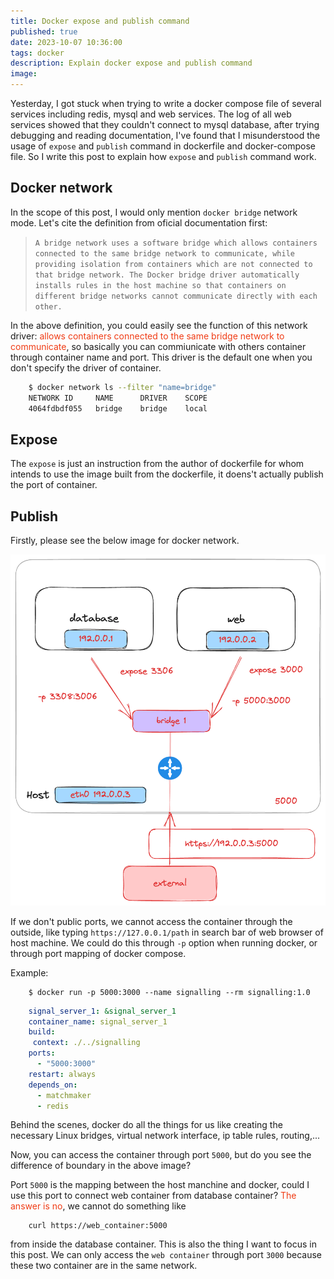 ```yaml
---
title: Docker expose and publish command
published: true
date: 2023-10-07 10:36:00
tags: docker
description: Explain docker expose and publish command
image: 
---
```


Yesterday, I got stuck when trying to write a docker compose file of several services including redis, mysql and web services. The log of all web services showed that they couldn't connect to mysql database, after trying debugging and reading documentation, I've found that I misunderstood the usage of `expose` and `publish` command in dockerfile and docker-compose file. So I write this post to explain how `expose` and `publish` command work.

## Docker network

<!-- <span style="color:#f03c15"></span> -->

In the scope of this post, I would only mention `docker bridge` network mode. Let's cite the definition from oficial documentation first:
> `A bridge network uses a software bridge which allows containers connected to the same bridge network to communicate, while providing isolation from containers which are not connected to that bridge network. The Docker bridge driver automatically installs rules in the host machine so that containers on different bridge networks cannot communicate directly with each other.`

In the above definition, you could easily see the function of this network driver: <span style="color:#f03c15">allows containers connected to the same bridge network to communicate</span>, so basically you can commiunicate with others container through container name and port. This driver is the default one when you don't specify the driver of container.
```bash
    $ docker network ls --filter "name=bridge"
    NETWORK ID     NAME      DRIVER    SCOPE
    4064fdbdf055   bridge    bridge    local
```

## Expose

The `expose` is just an instruction from the author of dockerfile for whom intends to use the image built from the dockerfile, it doens't actually publish the port of container.

## Publish

Firstly, please see the below image for docker network.

![](img/docker-network.png)

If we don't public ports, we cannot access the container through the outside, like typing `https://127.0.0.1/path` in search bar of web browser of host machine. We could do this through `-p` option when running docker, or through port mapping of docker compose.

Example:

```shell
    $ docker run -p 5000:3000 --name signalling --rm signalling:1.0
```

```yaml
    signal_server_1: &signal_server_1
    container_name: signal_server_1
    build:
     context: ./../signalling
    ports:
      - "5000:3000"
    restart: always
    depends_on:
      - matchmaker
      - redis
```

Behind the scenes, docker do all the things for us like creating the necessary Linux bridges, virtual network interface, ip table rules, routing,...

Now, you can access the container through port `5000`, but do you see the difference of boundary in the above image?

Port `5000` is the mapping between the host manchine and docker, could I use this port to connect web container from database container? <span style="color:#f03c15">The answer is no</span>, we cannot do something like

```shell
    curl https://web_container:5000
```

from inside the database container. This is also the thing I want to focus in this post. We can only access the `web container` through port `3000` because these two container are in the same network.